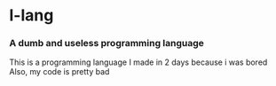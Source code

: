 # l-lang

### A dumb and useless programming language

This is a programming language I made in 2 days because i was bored  
Also, my code is pretty bad